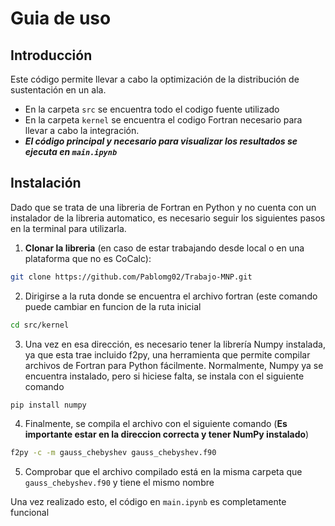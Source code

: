 # Guia de uso
## Introducción
Este código permite llevar a cabo la optimización de la distribución de sustentación en un ala.
- En la carpeta `src` se encuentra todo el codigo fuente utilizado
- En la carpeta `kernel` se encuentra el codigo Fortran necesario para llevar a cabo la integración.
- ***El código principal y necesario para visualizar los resultados se ejecuta en `main.ipynb`***

## Instalación
Dado que se trata de una libreria de Fortran en Python y no cuenta con un instalador de la libreria automatico, es necesario
seguir los siguientes pasos en la terminal para utilizarla.

1. **Clonar la libreria** (en caso de estar trabajando desde local o en una plataforma que no es CoCalc):
```bash
git clone https://github.com/Pablomg02/Trabajo-MNP.git
```

2. Dirigirse a la ruta donde se encuentra el archivo fortran (este comando puede cambiar en funcion de la ruta inicial
```bash
cd src/kernel
```

3. Una vez en esa dirección, es necesario tener la librería Numpy instalada, ya que esta trae incluido f2py, una herramienta
que permite compilar archivos de Fortran para Python fácilmente. Normalmente, Numpy ya se encuentra instalado, pero si hiciese
falta, se instala con el siguiente comando
```bash
pip install numpy
```

4. Finalmente, se compila el archivo con el siguiente comando (**Es importante estar en la direccion correcta y tener NumPy instalado**)
```bash
f2py -c -m gauss_chebyshev gauss_chebyshev.f90
```

5. Comprobar que el archivo compilado está en la misma carpeta que `gauss_chebyshev.f90` y tiene el mismo nombre

Una vez realizado esto, el código en `main.ipynb` es completamente funcional
